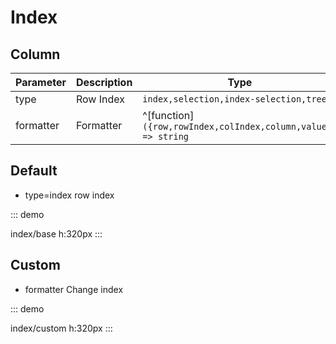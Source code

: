 # Index

## Column

| Parameter | Description | Type                                                          | Default |
| --------- | ----------- | ------------------------------------------------------------- | ------- |
| type      | Row Index  | `index,selection,index-selection,tree`                        | —       |
| formatter | Formatter   | ^[function]`({row,rowIndex,colIndex,column,value}) => string` | —       |

## Default

-   type=index  row index

::: demo

index/base
h:320px
:::

## Custom

-   formatter Change index

::: demo

index/custom
h:320px
:::
